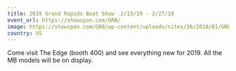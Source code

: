 ```yaml
---
title: 2019 Grand Rapids Boat Show  2/13/19 - 2/27/19
event_url: https://showspan.com/GRB/
image: https://showspan.com/GRB/wp-content/uploads/sites/26/2018/01/GRB-Dateless.png
country: US
---
```

Come visit The Edge (booth 400) and see everything new for 2019.  All the MB models will be on display.
